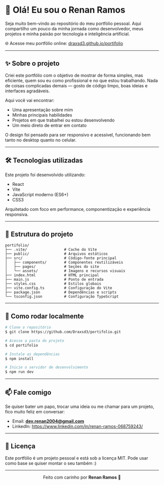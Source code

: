 # 👋 Olá! Eu sou o Renan Ramos

Seja muito bem-vindo ao repositório do meu portfólio pessoal. Aqui compartilho um pouco da minha jornada como desenvolvedor, meus projetos e minha paixão por tecnologia e inteligência artificial.

🌐 Acesse meu portfólio online: [draxsd3.github.io/portifolio](https://draxsd3.github.io/portifolio/)

---

## ✨ Sobre o projeto

Criei este portfólio com o objetivo de mostrar de forma simples, mas eficiente, quem sou eu como profissional e no que estou trabalhando. Nada de coisas complicadas demais — gosto de código limpo, boas ideias e interfaces agradáveis.

Aqui você vai encontrar:

* Uma apresentação sobre mim
* Minhas principais habilidades
* Projetos em que trabalhei ou estou desenvolvendo
* Um meio direto de entrar em contato

O design foi pensado para ser responsivo e acessível, funcionando bem tanto no desktop quanto no celular.

---

## 🛠️ Tecnologias utilizadas

Este projeto foi desenvolvido utilizando:

* React
* Vite
* JavaScript moderno (ES6+)
* CSS3

Arquitetado com foco em performance, componentização e experiência responsiva.

---

## 📁 Estrutura do projeto

```
portifolio/
├── .vite/                 # Cache do Vite
├── public/                # Arquivos estáticos
├── src/                   # Código-fonte principal
│   ├── components/        # Componentes reutilizáveis
│   ├── pages/             # Seções do site
│   └── assets/            # Imagens e recursos visuais
├── index.html             # HTML principal
├── main.js                # Ponto de entrada
├── styles.css             # Estilos globais
├── vite.config.ts         # Configuração do Vite
├── package.json           # Dependências e scripts
└── tsconfig.json          # Configuração TypeScript
```

---

## 🚀 Como rodar localmente

```bash
# Clone o repositório
$ git clone https://github.com/Draxsd3/portifolio.git

# Acesse a pasta do projeto
$ cd portifolio

# Instale as dependências
$ npm install

# Inicie o servidor de desenvolvimento
$ npm run dev
```

---

## 📫 Fale comigo

Se quiser bater um papo, trocar uma ideia ou me chamar para um projeto, fico muito feliz em conversar:

* Email: **dev.renan2004@gmail.com**
* LinkedIn: https://www.linkedin.com/in/renan-ramos-068759243/

---

## 📝 Licença

Este portfólio é um projeto pessoal e está sob a licença MIT. Pode usar como base se quiser montar o seu também :)

---

<p align="center">
  Feito com carinho por <strong>Renan Ramos</strong> 💙
</p>
